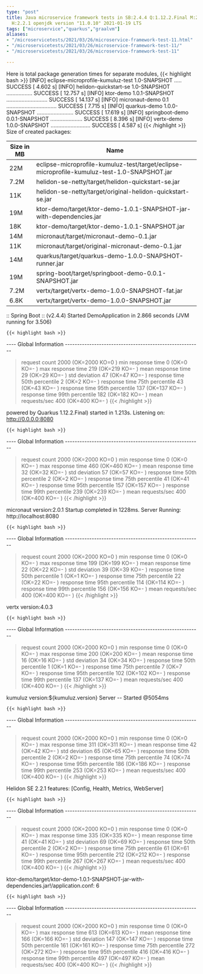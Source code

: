 ```yaml
---
type: "post"
title: Java microservice framework tests in SB:2.4.4 Q:1.12.2.Final M:2.4.1 V:4.0.3
  H:2.2.1 openjdk version "11.0.10" 2021-01-19 LTS
tags: ["microservice","quarkus","graalvm"]
aliases:
- "/microservicetests/2021/03/26/microservice-framework-test-11.html"
- "/microservicetests/2021/03/26/microservice-framework-test-11/"
- "/microservicetests/2021/03/26/microservice-framework-test-11"

---
```

 
Here is total package generation times for separate modules,
{{< highlight bash >}}
[INFO] eclipse-microprofile-kumuluz-test 1.0-SNAPSHOT ..... SUCCESS [  4.602 s]
[INFO] helidon-quickstart-se 1.0-SNAPSHOT ................. SUCCESS [ 12.757 s]
[INFO] ktor-demo 1.0.1-SNAPSHOT ........................... SUCCESS [ 14.137 s]
[INFO] micronaut-demo 0.1 ................................. SUCCESS [  7.715 s]
[INFO] quarkus-demo 1.0.0-SNAPSHOT ........................ SUCCESS [ 17.619 s]
[INFO] springboot-demo 0.0.1-SNAPSHOT ..................... SUCCESS [  8.396 s]
[INFO] vertx-demo 1.0.0-SNAPSHOT .......................... SUCCESS [  4.587 s]
{{< /highlight >}}
Size of created packages:

| Size in MB |  Name |
|------------|-------|
| 22M | eclipse-microprofile-kumuluz-test/target/eclipse-microprofile-kumuluz-test-1.0-SNAPSHOT.jar |
| 7.2M | helidon-se-netty/target/helidon-quickstart-se.jar |
| 11K | helidon-se-netty/target/original-helidon-quickstart-se.jar |
| 19M | ktor-demo/target/ktor-demo-1.0.1-SNAPSHOT-jar-with-dependencies.jar |
| 18K | ktor-demo/target/ktor-demo-1.0.1-SNAPSHOT.jar |
| 14M | micronaut/target/micronaut-demo-0.1.jar |
| 11K | micronaut/target/original-micronaut-demo-0.1.jar |
| 14M | quarkus/target/quarkus-demo-1.0.0-SNAPSHOT-runner.jar |
| 19M | spring-boot/target/springboot-demo-0.0.1-SNAPSHOT.jar |
| 7.2M | vertx/target/vertx-demo-1.0.0-SNAPSHOT-fat.jar |
| 6.8K | vertx/target/vertx-demo-1.0.0-SNAPSHOT.jar |


:: Spring Boot :: (v2.4.4) Started DemoApplication in 2.866 seconds (JVM running for 3.506)

    {{< highlight bash >}}
---- Global Information --------------------------------------------------------
> request count                                       2000 (OK=2000   KO=0     )
> min response time                                      0 (OK=0      KO=-     )
> max response time                                    219 (OK=219    KO=-     )
> mean response time                                    29 (OK=29     KO=-     )
> std deviation                                         47 (OK=47     KO=-     )
> response time 50th percentile                          2 (OK=2      KO=-     )
> response time 75th percentile                         43 (OK=43     KO=-     )
> response time 95th percentile                        137 (OK=137    KO=-     )
> response time 99th percentile                        182 (OK=182    KO=-     )
> mean requests/sec                                    400 (OK=400    KO=-     )
{{< /highlight >}}

powered by Quarkus 1.12.2.Final) started in 1.213s. Listening on: http://0.0.0.0:8080

    {{< highlight bash >}}
---- Global Information --------------------------------------------------------
> request count                                       2000 (OK=2000   KO=0     )
> min response time                                      0 (OK=0      KO=-     )
> max response time                                    460 (OK=460    KO=-     )
> mean response time                                    32 (OK=32     KO=-     )
> std deviation                                         57 (OK=57     KO=-     )
> response time 50th percentile                          2 (OK=2      KO=-     )
> response time 75th percentile                         41 (OK=41     KO=-     )
> response time 95th percentile                        157 (OK=157    KO=-     )
> response time 99th percentile                        239 (OK=239    KO=-     )
> mean requests/sec                                    400 (OK=400    KO=-     )
{{< /highlight >}}

micronaut version:2.0.1 Startup completed in 1228ms. Server Running: http://localhost:8080

    {{< highlight bash >}}
---- Global Information --------------------------------------------------------
> request count                                       2000 (OK=2000   KO=0     )
> min response time                                      0 (OK=0      KO=-     )
> max response time                                    199 (OK=199    KO=-     )
> mean response time                                    22 (OK=22     KO=-     )
> std deviation                                         39 (OK=39     KO=-     )
> response time 50th percentile                          1 (OK=1      KO=-     )
> response time 75th percentile                         22 (OK=22     KO=-     )
> response time 95th percentile                        114 (OK=114    KO=-     )
> response time 99th percentile                        156 (OK=156    KO=-     )
> mean requests/sec                                    400 (OK=400    KO=-     )
{{< /highlight >}}

vertx version:4.0.3

    {{< highlight bash >}}
---- Global Information --------------------------------------------------------
> request count                                       2000 (OK=2000   KO=0     )
> min response time                                      0 (OK=0      KO=-     )
> max response time                                    200 (OK=200    KO=-     )
> mean response time                                    16 (OK=16     KO=-     )
> std deviation                                         34 (OK=34     KO=-     )
> response time 50th percentile                          1 (OK=1      KO=-     )
> response time 75th percentile                          7 (OK=7      KO=-     )
> response time 95th percentile                        102 (OK=102    KO=-     )
> response time 99th percentile                        137 (OK=137    KO=-     )
> mean requests/sec                                    400 (OK=400    KO=-     )
{{< /highlight >}}

kumuluz version:${kumuluz.version} Server -- Started @5054ms

    {{< highlight bash >}}
---- Global Information --------------------------------------------------------
> request count                                       2000 (OK=2000   KO=0     )
> min response time                                      0 (OK=0      KO=-     )
> max response time                                    311 (OK=311    KO=-     )
> mean response time                                    42 (OK=42     KO=-     )
> std deviation                                         65 (OK=65     KO=-     )
> response time 50th percentile                          2 (OK=2      KO=-     )
> response time 75th percentile                         74 (OK=74     KO=-     )
> response time 95th percentile                        186 (OK=186    KO=-     )
> response time 99th percentile                        253 (OK=253    KO=-     )
> mean requests/sec                                    400 (OK=400    KO=-     )
{{< /highlight >}}

Helidon SE 2.2.1 features: [Config, Health, Metrics, WebServer]

    {{< highlight bash >}}
---- Global Information --------------------------------------------------------
> request count                                       2000 (OK=2000   KO=0     )
> min response time                                      0 (OK=0      KO=-     )
> max response time                                    335 (OK=335    KO=-     )
> mean response time                                    41 (OK=41     KO=-     )
> std deviation                                         69 (OK=69     KO=-     )
> response time 50th percentile                          2 (OK=2      KO=-     )
> response time 75th percentile                         61 (OK=61     KO=-     )
> response time 95th percentile                        212 (OK=212    KO=-     )
> response time 99th percentile                        267 (OK=267    KO=-     )
> mean requests/sec                                    400 (OK=400    KO=-     )
{{< /highlight >}}

ktor-demo/target/ktor-demo-1.0.1-SNAPSHOT-jar-with-dependencies.jar!/application.conf: 6

    {{< highlight bash >}}
---- Global Information --------------------------------------------------------
> request count                                       2000 (OK=2000   KO=0     )
> min response time                                      0 (OK=0      KO=-     )
> max response time                                    613 (OK=613    KO=-     )
> mean response time                                   166 (OK=166    KO=-     )
> std deviation                                        147 (OK=147    KO=-     )
> response time 50th percentile                        161 (OK=161    KO=-     )
> response time 75th percentile                        272 (OK=272    KO=-     )
> response time 95th percentile                        416 (OK=416    KO=-     )
> response time 99th percentile                        497 (OK=497    KO=-     )
> mean requests/sec                                    400 (OK=400    KO=-     )
{{< /highlight >}}